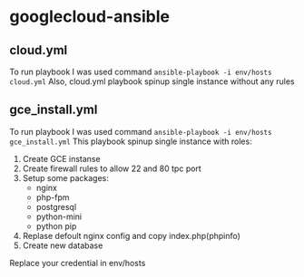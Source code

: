 # googlecloud-ansible

## cloud.yml
To run playbook I was used command `ansible-playbook -i env/hosts cloud.yml`
Also, cloud.yml playbook spinup single instance without any rules

## gce_install.yml
To run playbook I was used command `ansible-playbook -i env/hosts gce_install.yml`
This playbook spinup single instance with roles:
1. Create GCE instanse
2. Create firewall rules to allow 22 and 80 tpc port
3. Setup some packages:
   * nginx
   * php-fpm
   * postgresql
   * python-mini
   * python pip
4. Replase defoult nginx config and copy index.php(phpinfo)
5. Create new database

Replace your credential in env/hosts

